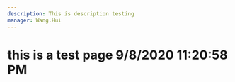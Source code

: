 ```yaml
---
description: This is description testing
manager: Wang.Hui
---
```

# this is a test page 9/8/2020 11:20:58 PM